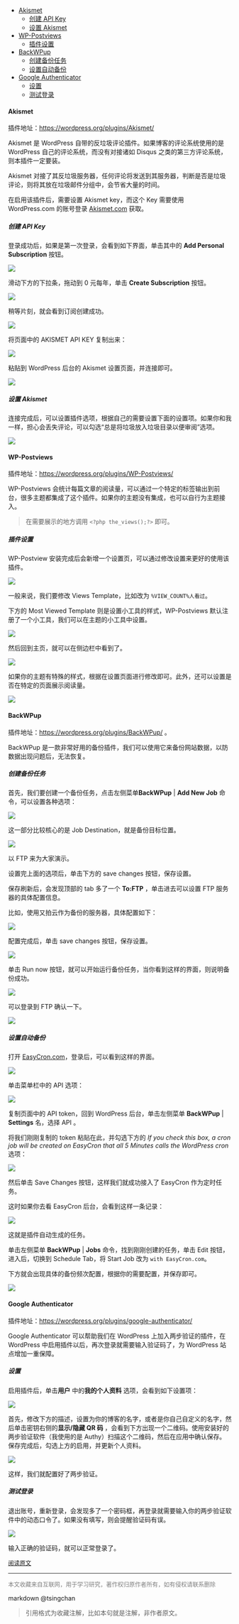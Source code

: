 <!-- TOC -->

- [Akismet](#akismet)
    - [创建 API Key](#创建-api-key)
    - [设置 Akismet](#设置-akismet)
- [WP-Postviews](#wp-postviews)
    - [插件设置](#插件设置)
- [BackWPup](#backwpup)
    - [创建备份任务](#创建备份任务)
    - [设置自动备份](#设置自动备份)
- [Google Authenticator](#google-authenticator)
    - [设置](#设置)
    - [测试登录](#测试登录)

<!-- /TOC -->

#### Akismet

插件地址：<https://wordpress.org/plugins/Akismet/>

Akismet 是 WordPress 自带的反垃圾评论插件。如果博客的评论系统使用的是 WordPress 自己的评论系统，而没有对接诸如 Disqus 之类的第三方评论系统，则本插件一定要装。

Akismet 对接了其反垃圾服务器，任何评论将发送到其服务器，判断是否是垃圾评论，则将其放在垃圾邮件分组中，会节省大量的时间。

在启用该插件后，需要设置 Akismet key，而这个 Key 需要使用 WordPress.com 的账号登录 [Akismet.com](https://akismet.com/account/add-subscription/choose-plan) 获取。

##### 创建 API Key

登录成功后，如果是第一次登录，会看到如下界面，单击其中的 **Add Personal Subscription**  按钮。

![](https://postimg.aliavv.com/2018/nlslu.png)

滑动下方的下拉条，拖动到 0 元每年，单击 **Create Subscription**  按钮。

![](https://postimg.aliavv.com/2018/8txp7.png)

稍等片刻，就会看到订阅创建成功。

![](https://postimg.aliavv.com/2018/qnq26.png)

将页面中的 AKISMET API KEY 复制出来：

![](https://postimg.aliavv.com/2018/czrfj.png)

粘贴到 WordPress 后台的 Akismet 设置页面，并连接即可。

![](https://postimg.aliavv.com/2018/dqnk9.png)

##### 设置 Akismet

连接完成后，可以设置插件选项，根据自己的需要设置下面的设置项。如果你和我一样，担心会丢失评论，可以勾选“总是将垃圾放入垃圾目录以便审阅”选项。

![](https://postimg.aliavv.com/2018/jjbi7.png)

#### WP-Postviews

插件地址：<https://wordpress.org/plugins/WP-Postviews/>

WP-Postviews 会统计每篇文章的阅读量，可以通过一个特定的标签输出到前台，很多主题都集成了这个插件。如果你的主题没有集成，也可以自行为主题接入。

> 在需要展示的地方调用 `<?php the_views();?>` 即可。

##### 插件设置

WP-Postview 安装完成后会新增一个设置页，可以通过修改设置来更好的使用该插件。

![](https://postimg.aliavv.com/2018/vewog.png)

一般来说，我们要修改 Views Template，比如改为 `%VIEW_COUNT%人看过`。

下方的 Most Viewed Template 则是设置小工具的样式，WP-Postviews 默认注册了一个小工具，我们可以在主题的小工具中设置。

![](https://postimg.aliavv.com/2018/tk44s.png)

然后回到主页，就可以在侧边栏中看到了。

![](https://postimg.aliavv.com/2018/1c8xy.png)

如果你的主题有特殊的样式，根据在设置页面进行修改即可。此外，还可以设置是否在特定的页面展示阅读量。

![](https://postimg.aliavv.com/2018/uafi1.png)

#### BackWPup

插件地址：<https://wordpress.org/plugins/BackWPup/> 。

BackWPup 是一款非常好用的备份插件，我们可以使用它来备份网站数据，以防数据出现问题后，无法恢复。

##### 创建备份任务

首先，我们要创建一个备份任务，点击左侧菜单**BackWPup**  | **Add New Job**  命令，可以设置各种选项：

![](https://postimg.aliavv.com/2018/grr0x.png)

这一部分比较核心的是 Job Destination，就是备份目标位置。

![](https://postimg.aliavv.com/2018/u9pj5.png)

以 FTP 来为大家演示。

设置完上面的选项后，单击下方的 save changes 按钮，保存设置。

保存刷新后，会发现顶部的 tab 多了一个 **To:FTP**  ，单击进去可以设置 FTP 服务器的具体配置信息。

比如，使用又拍云作为备份的服务器，具体配置如下：

![](https://postimg.aliavv.com/2018/wqxs3.png)

配置完成后，单击 save changes 按钮，保存设置。

![](https://postimg.aliavv.com/2018/abcwl.png)

单击 Run now 按钮，就可以开始运行备份任务，当你看到这样的界面，则说明备份成功。

![](https://postimg.aliavv.com/2018/udtxa.png)

可以登录到 FTP 确认一下。

![](https://postimg.aliavv.com/2018/yoypa.png)

##### 设置自动备份

打开 [EasyCron.com](https://www.easycron.com/user/token?ref=95671)，登录后，可以看到这样的界面。

![](https://postimg.aliavv.com/2018/t9u13.png)

单击菜单栏中的 API 选项：

![](https://postimg.aliavv.com/2018/d49f1.png)

复制页面中的 API token，回到 WordPress 后台，单击左侧菜单 **BackWPup**  | **Settings**  名，选择 API 。

将我们刚刚复制的 token 粘贴在此，并勾选下方的 *If you check this box, a cron job will be created on EasyCron that all 5 Minutes calls the WordPress cron* 选项：

![](https://postimg.aliavv.com/2018/v2kzj.png)

然后单击 Save Changes 按钮，这样我们就成功接入了 EasyCron 作为定时任务。

这时如果你去看 EasyCron 后台，会看到这样一条记录：

![](https://postimg.aliavv.com/2018/kcta0.png)

这就是插件自动生成的任务。

单击左侧菜单 **BackWPup**  | **Jobs**  命令，找到刚刚创建的任务，单击 Edit 按钮，进入后，切换到 Schedule Tab，将 Start Job 改为 `with EasyCron.com`。

下方就会出现具体的备份频次配置，根据你的需要配置，并保存即可。

![](https://postimg.aliavv.com/2018/cqopr.png)

#### Google Authenticator

插件地址：<https://wordpress.org/plugins/google-authenticator/>

Google Authenticator 可以帮助我们在 WordPress 上加入两步验证的插件，在 WordPress 中启用插件以后，再次登录就需要输入验证码了，为 WordPress 站点增加一重保障。

##### 设置

启用插件后，单击**用户** 中的**我的个人资料** 选项，会看到如下设置项：

![](https://postimg.aliavv.com/2018/srhl4.png)

首先，修改下方的描述，设置为你的博客的名字，或者是你自己自定义的名字，然后单击密钥右侧的**显示/隐藏 QR 码** ，会看到下方出现一个二维码。使用安装好的两步验证软件（我使用的是 Authy）扫描这个二维码，然后在应用中确认保存。保存完成后，勾选上方的启用，并更新个人资料。

![](https://postimg.aliavv.com/2018/4kxk6.jpg)

这样，我们就配置好了两步验证。

##### 测试登录

退出账号，重新登录，会发现多了一个密码框，再登录就需要输入你的两步验证软件中的动态口令了。如果没有填写，则会提醒验证码有误。

![](https://postimg.aliavv.com/2018/neh4q.png)

输入正确的验证码，就可以正常登录了。

<font size=2 color=grey>[阅读原文](https://www.easywpbook.com/basic-plugin-1.html)</font>


----
<font size=2 color='grey'>本文收藏来自互联网，用于学习研究，著作权归原作者所有，如有侵权请联系删除</font>

markdown @tsingchan 

> 引用格式为收藏注解，比如本句就是注解，非作者原文。

